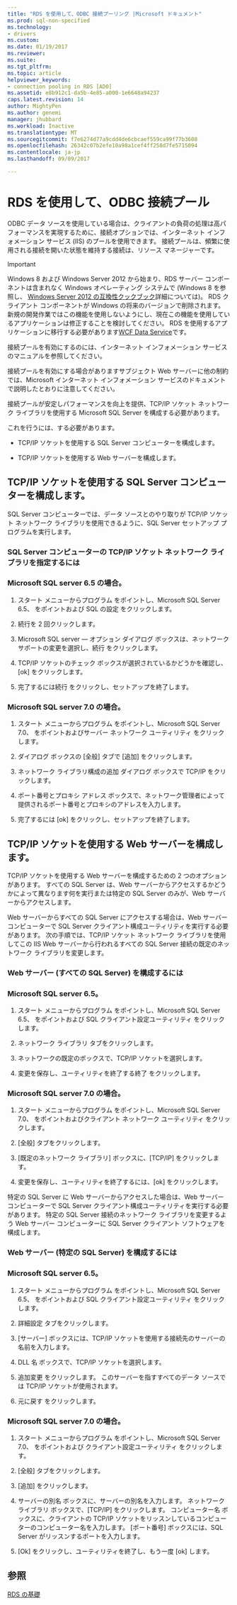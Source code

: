 ```yaml
---
title: "RDS を使用して、ODBC 接続プーリング |Microsoft ドキュメント"
ms.prod: sql-non-specified
ms.technology:
- drivers
ms.custom: 
ms.date: 01/19/2017
ms.reviewer: 
ms.suite: 
ms.tgt_pltfrm: 
ms.topic: article
helpviewer_keywords:
- connection pooling in RDS [ADO]
ms.assetid: e8b912c1-da5b-4e85-a000-1e6648a94237
caps.latest.revision: 14
author: MightyPen
ms.author: genemi
manager: jhubbard
ms.workload: Inactive
ms.translationtype: MT
ms.sourcegitcommit: f7e6274d77a9cdd4de6cbcaef559ca99f77b3608
ms.openlocfilehash: 26342c07b2efe10a98a1cef4ff258d7fe5715094
ms.contentlocale: ja-jp
ms.lasthandoff: 09/09/2017

---
```

# <a name="using-rds-with-odbc-connection-pooling"></a>RDS を使用して、ODBC 接続プール
ODBC データ ソースを使用している場合は、クライアントの負荷の処理は高パフォーマンスを実現するために、接続オプションでは、インターネット インフォメーション サービス (IIS) のプールを使用できます。 接続プールは、頻繁に使用される接続を開いた状態を維持する接続は、リソース マネージャーです。  
  
> [!IMPORTANT]
>  Windows 8 および Windows Server 2012 から始まり、RDS サーバー コンポーネントは含まれなく Windows オペレーティング システムで (Windows 8 を参照し、 [Windows Server 2012 の互換性クックブック](https://www.microsoft.com/en-us/download/details.aspx?id=27416)詳細については)。 RDS クライアント コンポーネントが Windows の将来のバージョンで削除されます。 新規の開発作業ではこの機能を使用しないようにし、現在この機能を使用しているアプリケーションは修正することを検討してください。 RDS を使用するアプリケーションに移行する必要があります[WCF Data Service](http://go.microsoft.com/fwlink/?LinkId=199565)です。  
  
 接続プールを有効にするのには、インターネット インフォメーション サービスのマニュアルを参照してください。  
  
 接続プールを有効にする場合がありますサブジェクト Web サーバーに他の制約では、Microsoft インターネット インフォメーション サービスのドキュメントで説明したとおりに注意してください。  
  
 接続プールが安定しパフォーマンスを向上を提供、TCP/IP ソケット ネットワーク ライブラリを使用する Microsoft SQL Server を構成する必要があります。  
  
 これを行うには、する必要があります。  
  
-   TCP/IP ソケットを使用する SQL Server コンピューターを構成します。  
  
-   TCP/IP ソケットを使用する Web サーバーを構成します。  
  
## <a name="configuring-the-sql-server-computer-to-use-tcpip-sockets"></a>TCP/IP ソケットを使用する SQL Server コンピューターを構成します。  
 SQL Server コンピューターでは、データ ソースとのやり取りが TCP/IP ソケット ネットワーク ライブラリを使用できるように、SQL Server セットアップ プログラムを実行します。  
  
### <a name="to-specify-the-tcpip-socket-network-library-on-the-sql-server-computer"></a>SQL Server コンピューターの TCP/IP ソケット ネットワーク ライブラリを指定するには  
  
### <a name="in-microsoft-sql-server-65"></a>Microsoft SQL server 6.5 の場合。  
  
1.  スタート メニューからプログラム をポイントし、Microsoft SQL Server 6.5、 をポイントおよび SQL の設定 をクリックします。  
  
2.  続行を 2 回クリックします。  
  
3.  Microsoft SQL server — オプション ダイアログ ボックスは、ネットワーク サポートの変更を選択し、続行 をクリックします。  
  
4.  TCP/IP ソケットのチェック ボックスが選択されているかどうかを確認し、[ok] をクリックします。  
  
5.  完了するには続行 をクリックし、セットアップを終了します。  
  
### <a name="in-microsoft-sql-server-70"></a>Microsoft SQL server 7.0 の場合。  
  
1.  スタート メニューからプログラム をポイントし、Microsoft SQL Server 7.0、 をポイントおよびサーバー ネットワーク ユーティリティ をクリックします。  
  
2.  ダイアログ ボックスの [全般] タブで [追加] をクリックします。  
  
3.  ネットワーク ライブラリ構成の追加 ダイアログ ボックスで TCP/IP をクリックします。  
  
4.  ポート番号とプロキシ アドレス ボックスで、ネットワーク管理者によって提供されるポート番号とプロキシのアドレスを入力します。  
  
5.  完了するには [ok] をクリックし、セットアップを終了します。  
  
## <a name="configuring-the-web-server-to-use-tcpip-sockets"></a>TCP/IP ソケットを使用する Web サーバーを構成します。  
 TCP/IP ソケットを使用する Web サーバーを構成するための 2 つのオプションがあります。 すべての SQL Server は、Web サーバーからアクセスするかどうかによって異なります何を実行または特定の SQL Server のみが、Web サーバーからアクセスします。  
  
 Web サーバーからすべての SQL Server にアクセスする場合は、Web サーバー コンピューターで SQL Server クライアント構成ユーティリティを実行する必要があります。 次の手順では、TCP/IP ソケット ネットワーク ライブラリを使用してこの IIS Web サーバーから行われるすべての SQL Server 接続の既定のネットワーク ライブラリを変更します。  
  
### <a name="to-configure-the-web-server-all-sql-servers"></a>Web サーバー (すべての SQL Server) を構成するには  
  
### <a name="for-microsoft-sql-server-65"></a>Microsoft SQL server 6.5。  
  
1.  スタート メニューからプログラム をポイントし、Microsoft SQL Server 6.5、 をポイントおよび SQL クライアント設定ユーティリティ をクリックします。  
  
2.  ネットワーク ライブラリ タブをクリックします。  
  
3.  ネットワークの既定のボックスで、TCP/IP ソケットを選択します。  
  
4.  変更を保存し、ユーティリティを終了する終了 をクリックします。  
  
### <a name="for-microsoft-sql-server-70"></a>Microsoft SQL server 7.0 の場合。  
  
1.  スタート メニューからプログラム をポイントし、Microsoft SQL Server 7.0、 をポイントおよびクライアント ネットワーク ユーティリティ をクリックします。  
  
2.  [全般] タブをクリックします。  
  
3.  [既定のネットワーク ライブラリ] ボックスに、[TCP/IP] をクリックします。  
  
4.  変更を保存し、ユーティリティを終了するには、[ok] をクリックします。  
  
 特定の SQL Server に Web サーバーからアクセスした場合は、Web サーバー コンピューターで SQL Server クライアント構成ユーティリティを実行する必要があります。 特定の SQL Server 接続のネットワーク ライブラリを変更するよう Web サーバー コンピューターに SQL Server クライアント ソフトウェアを構成します。  
  
### <a name="to-configure-the-web-server-a-specific-sql-server"></a>Web サーバー (特定の SQL Server) を構成するには  
  
### <a name="for-microsoft-sql-server-65"></a>Microsoft SQL server 6.5。  
  
1.  スタート メニューからプログラム をポイントし、Microsoft SQL Server 6.5、 をポイントおよび SQL クライアント設定ユーティリティ をクリックします。  
  
2.  詳細設定 タブをクリックします。  
  
3.  [サーバー] ボックスには、TCP/IP ソケットを使用する接続先のサーバーの名前を入力します。  
  
4.  DLL 名 ボックスで、TCP/IP ソケットを選択します。  
  
5.  追加変更 をクリックします。 このサーバーを指すすべてのデータ ソースでは TCP/IP ソケットが使用されます。  
  
6.  元に戻す をクリックします。  
  
### <a name="for-microsoft-sql-server-70"></a>Microsoft SQL server 7.0 の場合。  
  
1.  スタート メニューからプログラム をポイントし、Microsoft SQL Server 7.0、 をポイントおよび クライアント設定ユーティリティ をクリックします。  
  
2.  [全般] タブをクリックします。  
  
3.  [追加] をクリックします。  
  
4.  サーバーの別名 ボックスに、サーバーの別名を入力します。 ネットワーク ライブラリ ボックスで、[TCP/IP] をクリックします。 コンピューター名 ボックスに、クライアントの TCP/IP ソケットをリッスンしているコンピューターのコンピューター名を入力します。 [ポート番号] ボックスには、SQL Server がリッスンするポートを入力します。  
  
5.  [Ok] をクリックし、ユーティリティを終了し、もう一度 [ok] します。  
  
## <a name="see-also"></a>参照  
 [RDS の基礎](../../../ado/guide/remote-data-service/rds-fundamentals.md)























